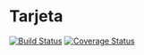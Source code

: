 # Tarjeta
[![Build Status](https://travis-ci.org/NicoFiderio/TarjetaColectivo.png?branch=master)](https://travis-ci.org/NicoFiderio/TarjetaColectivo)
[![Coverage Status](https://coveralls.io/repos/github/NicoFiderio/TarjetaColectivo/badge.png?branch=master)](https://coveralls.io/github/NicoFiderio/TarjetaColectivo?branch=master)

